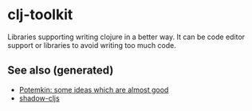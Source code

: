 # clj-toolkit

Libraries supporting writing clojure in a better way. It can be code
editor support or libraries to avoid writing too much code.

## See also (generated)

  - [Potemkin: some ideas which are almost
    good](./20200505124708-potemkin.md)
  - [shadow-cljs](./20200430154647-shadow_cljs.md)
